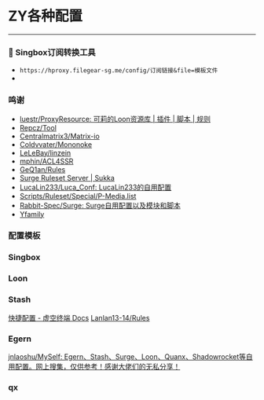 # ZY各种配置
---

### 🔗 Singbox订阅转换工具

- `https://hproxy.filegear-sg.me/config/订阅链接&file=模板文件`
- 
### 鸣谢
- [luestr/ProxyResource: 可莉的Loon资源库 | 插件 | 脚本 | 规则](https://github.com/luestr/ProxyResource/tree/main)
- [Repcz/Tool](https://github.com/Repcz/Tool)
- [Centralmatrix3/Matrix-io](https://github.com/Centralmatrix3/Matrix-io)
- [Coldvvater/Mononoke](https://github.com/Coldvvater/Mononoke/tree/master)
- [LeLeBay/linzein](https://github.com/LeLeBay/linzein)
- [mphin/ACL4SSR](https://github.com/mphin/ACL4SSR)
- [GeQ1an/Rules](https://github.com/GeQ1an/Rules/tree/master)
- [Surge Ruleset Server | Sukka](https://ruleset.skk.moe/)
- [LucaLin233/Luca_Conf: LucaLin233的自用配置](https://github.com/LucaLin233/Luca_Conf)
- [Scripts/Ruleset/Special/P-Media.list](https://github.com/Centralmatrix3/Scripts/blob/c921cbc8caef89e9dee2d9cd4ba815d6f7902d3d/Ruleset/Special/P-Media.list#L37)
- [Rabbit-Spec/Surge: Surge自用配置以及模块和脚本](https://github.com/Rabbit-Spec/Surge?tab=readme-ov-file)
- [Yfamily](https://whatshub.top/)

### 配置模板



### Singbox

### Loon 


### Stash
[快捷配置 - 虚空终端 Docs](https://wiki.metacubex.one/example/conf/#__tabbed_4_1)
[Lanlan13-14/Rules](https://github.com/Lanlan13-14/Rules/tree/main)

### Egern
[jnlaoshu/MySelf: Egern、Stash、Surge、Loon、Quanx、Shadowrocket等自用配置。网上搜集，仅供参考！感谢大佬们的无私分享！](https://github.com/jnlaoshu/MySelf)


### qx

